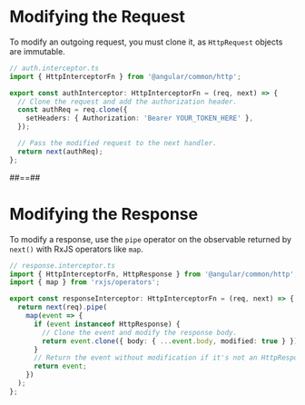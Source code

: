<!-- .slide: class="with-code inconsolata" -->

# Modifying the Request

To modify an outgoing request, you must clone it, as `HttpRequest` objects are immutable.

```typescript
// auth.interceptor.ts
import { HttpInterceptorFn } from '@angular/common/http';

export const authInterceptor: HttpInterceptorFn = (req, next) => {
  // Clone the request and add the authorization header.
  const authReq = req.clone({
    setHeaders: { Authorization: 'Bearer YOUR_TOKEN_HERE' },
  });

  // Pass the modified request to the next handler.
  return next(authReq);
};
```

<!-- .element: class="medium-code" -->

##==##

<!-- .slide: class="with-code inconsolata" -->

# Modifying the Response

To modify a response, use the `pipe` operator on the observable returned by `next()` with RxJS operators like `map`.

```typescript
// response.interceptor.ts
import { HttpInterceptorFn, HttpResponse } from '@angular/common/http';
import { map } from 'rxjs/operators';

export const responseInterceptor: HttpInterceptorFn = (req, next) => {
  return next(req).pipe(
    map(event => {
      if (event instanceof HttpResponse) {
        // Clone the event and modify the response body.
        return event.clone({ body: { ...event.body, modified: true } });
      }
      // Return the event without modification if it's not an HttpResponse.
      return event;
    })
  );
};
```

<!-- .element: class="medium-code" -->
